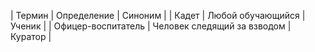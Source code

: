 | Термин | Определение | Синоним |
| Кадет | Любой обучающийся | Ученик |
| Офицер-воспитатель | Человек следящий за взводом | Куратор |
